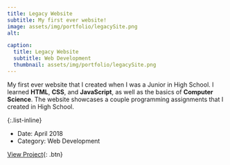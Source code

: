 ```yaml
---
title: Legacy Website
subtitle: My first ever website!
image: assets/img/portfolio/legacySite.png
alt: 

caption:
  title: Legacy Website
  subtitle: Web Development
  thumbnail: assets/img/portfolio/legacySite.png
---
```

My first ever website that I created when I was a Junior
in High School. I learned **HTML**, **CSS**, and 
**JavaScript**, as well as the basics of 
**Computer Science**. The website showcases a couple
programming assignments that I created in High School.

{:.list-inline}
- Date: April 2018
- Category: Web Development

[View Project](/assets/legacySite/){: .btn}



